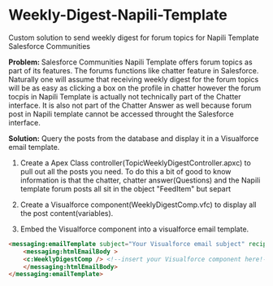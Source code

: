 # Weekly-Digest-Napili-Template
Custom solution to send weekly digest for forum topics for Napili Template Salesforce Communities

<strong>Problem: </strong>
Salesforce Communities Napili Template offers forum topics as part of its features. The forums functions like chatter feature in Salesforce. Naturally one will assume that receiving weekly digest for the forum topics will be as easy as clicking a box on the profile in chatter however the forum tocpis in Napili Template is actually not technically part of the Chatter interface. It is also not part of the Chatter Answer as well because forum post in Napili template cannot be accessed throught the Salesforce interface. 

<strong>Solution:</strong>
Query the posts from the database and display it in a Visualforce email template. 

1. Create a Apex Class controller(TopicWeeklyDigestController.apxc) to pull out all the posts you need. To do this a bit of good to know information is that the chatter, chatter answer(Questions) and the Napili template forum posts all sit in the object "FeedItem" but separt

2. Create a Visualforce component(WeeklyDigestComp.vfc) to display all the post content(variables).

3. Embed the Visualforce component into a visualforce email template.
```html
<messaging:emailTemplate subject="Your Visualforce email subject" recipientType="User" > 
    <messaging:htmlEmailBody >
    <c:WeeklyDigestComp /> <!--insert your Visualforce component here!-->
    </messaging:htmlEmailBody>
</messaging:emailTemplate>
```
